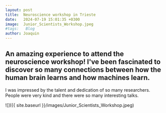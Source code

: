 ```yaml
---
layout: post
title:  Neuroscience workshop in Trieste
date:   2024-07-19 15:01:35 +0300
image:  Junior_Scientists_Workshop.jpeg
#tags:   Blog
author: Joaquin
---
```



## An amazing experience to attend the neuroscience workshop! I've been fascinated to discover so many connections between how the human brain learns and how machines learn.

I was impressed by the talent and dedication of so many researchers. People were very kind and there were so many interesting talks.


![]({{ site.baseurl }}/images/Junior_Scientists_Workshop.jpeg)




